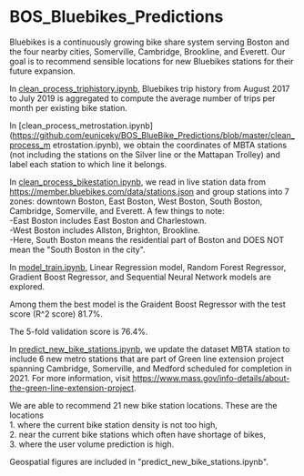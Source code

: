 # BOS_Bluebikes_Predictions

Bluebikes is a continuously growing bike share system serving Boston and the four nearby cities, Somerville, Cambridge, Brookline, and Everett. Our goal is to recommend sensible locations for new Bluebikes stations for their future expansion. 

In [clean_process_triphistory.ipynb](https://github.com/euniceky/BOS_BlueBike_Predictions/blob/master/clean_process_triphistory.ipynb), Bluebikes trip history from August 2017 to July 2019 is aggregated to compute the average number of trips per month per existing bike station. 

In [clean_process_metrostation.ipynb](https://github.com/euniceky/BOS_BlueBike_Predictions/blob/master/clean_process_m etrostation.ipynb), we obtain the coordinates of MBTA stations (not including the stations on the Silver line or the Mattapan Trolley) and label each station to which line it belongs. 

In [clean_process_bikestation.ipynb](https://github.com/euniceky/BOS_BlueBike_Predictions/blob/master/clean_process_bikestation.ipynb), we read in live station data from https://member.bluebikes.com/data/stations.json and group stations into 7 zones: downtown Boston, East Boston, West Boston, South Boston, Cambridge, Somerville, and Everett.
A few things to note: <br />
-East Boston includes East Boston and Charlestown.<br />
-West Boston includes Allston, Brighton, Brookline.<br />
-Here, South Boston means the residential part of Boston and DOES NOT mean the "South Boston in the city".

In [model_train.ipynb](https://github.com/euniceky/BOS_BlueBike_Predictions/blob/master/model_train.ipynb), Linear Regression model, Random Forest Regressor, Gradient Boost Regressor, and Sequential Neural Network models are explored. 

Among them the best model is the Graident Boost Regressor with the test score (R^2 score) 81.7%. 

The 5-fold validation score is 76.4%. 

In [predict_new_bike_stations.ipynb](https://github.com/euniceky/BOS_BlueBike_Predictions/blob/master/predict_new_bike_stations.ipynb), we update the dataset MBTA station to include 6 new metro stations that are part of Green line extension project spanning Cambridge, Somerville, and Medford scheduled for completion in 2021. For more information, visit https://www.mass.gov/info-details/about-the-green-line-extension-project. 

We are able to recommend 21 new bike station locations. These are the locations <br /> 1. where the current bike station density is not too high, <br /> 2. near the current bike stations which often have shortage of bikes,<br /> 3. where the user volume prediction is high. 

Geospatial figures are included in "predict_new_bike_stations.ipynb".  

